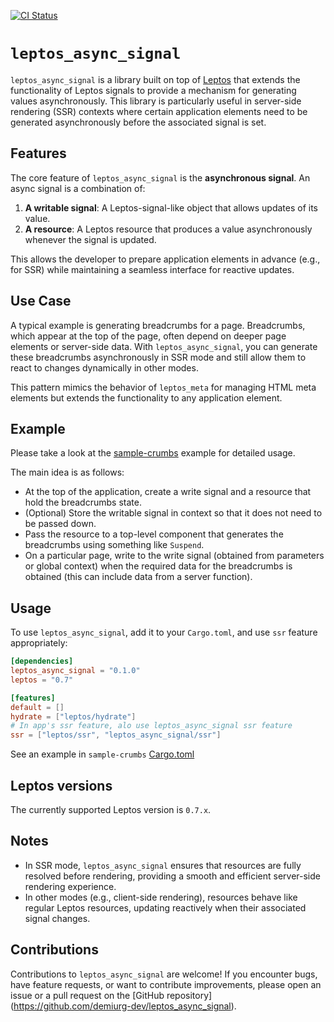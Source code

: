 [![CI Status](https://github.com/demiurg-dev/leptos_async_signal/actions/workflows/rust.yml/badge.svg)](https://github.com/demiurg-dev/leptos_async_signal/actions/workflows/rust.yml)


# `leptos_async_signal`

`leptos_async_signal` is a library built on top of [Leptos](https://github.com/leptos-rs/leptos) that 
extends the functionality of Leptos signals to provide a mechanism for generating values 
asynchronously. This library is particularly useful in server-side rendering (SSR) contexts where 
certain application elements need to be generated asynchronously before the associated signal is set.

## Features

The core feature of `leptos_async_signal` is the **asynchronous signal**. An async signal is a 
combination of:

1. **A writable signal**: A Leptos-signal-like object that allows updates of its value.
2. **A resource**: A Leptos resource that produces a value asynchronously whenever the signal is 
    updated.

This allows the developer to prepare application elements in advance (e.g., for SSR) while maintaining 
a seamless interface for reactive updates.

## Use Case

A typical example is generating breadcrumbs for a page. Breadcrumbs, which appear at the top of the 
page, often depend on deeper page elements or server-side data. With `leptos_async_signal`, you can 
generate these breadcrumbs asynchronously in SSR mode and still allow them to react to changes 
dynamically in other modes.

This pattern mimics the behavior of `leptos_meta` for managing HTML meta elements but extends the 
functionality to any application element.

## Example

Please take a look at the [sample-crumbs](sample-crumbs/) example for detailed usage.

The main idea is as follows:
- At the top of the application, create a write signal and a resource that hold the breadcrumbs state.
- (Optional) Store the writable signal in context so that it does not need to be passed down.
- Pass the resource to a top-level component that generates the breadcrumbs using something like 
    `Suspend`.
- On a particular page, write to the write signal (obtained from parameters or global context) when 
    the required data for the breadcrumbs is obtained (this can include data from a server function).

## Usage

To use `leptos_async_signal`, add it to your `Cargo.toml`, and use `ssr` feature appropriately:

```toml
[dependencies]
leptos_async_signal = "0.1.0"
leptos = "0.7"

[features]
default = []
hydrate = ["leptos/hydrate"]
# In app's ssr feature, alo use leptos_async_signal ssr feature
ssr = ["leptos/ssr", "leptos_async_signal/ssr"]
```

See an example in `sample-crumbs` [Cargo.toml](sample-crumbs/Cargo.toml)

## Leptos versions

The currently supported Leptos version is `0.7.x`.

## Notes

- In SSR mode, `leptos_async_signal` ensures that resources are fully resolved before rendering, 
    providing a smooth and efficient server-side rendering experience.
- In other modes (e.g., client-side rendering), resources behave like regular Leptos resources, 
    updating reactively when their associated signal changes.

## Contributions

Contributions to `leptos_async_signal` are welcome! If you encounter bugs, have feature requests, or 
want to contribute improvements, please open an issue or a pull request on the [GitHub repository]
(https://github.com/demiurg-dev/leptos_async_signal).
